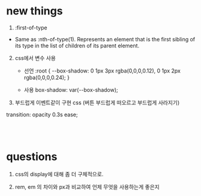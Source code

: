 # new things 

1. :first-of-type

- Same as :nth-of-type(1). Represents an element that is the first sibling of its type in the list of children of its parent element.


2. css에서 변수 사용
    - 선언
    :root {
        --box-shadow: 0 1px 3px rgba(0,0,0,0.12), 0 1px 2px rgba(0,0,0,0.24);
    }

    - 사용
    box-shadow: var(--box-shadow);


3. 부드럽게 이벤트같이 구현 css (버튼 부드럽게 떠오르고 부드럽게 사라지기)

transition: opacity 0.3s ease;

<br/><br/>

# questions

1. css의 display에 대해 좀 더 구체적으로.

2. rem, em 의 차이와 px과 비교하여 언제 무엇을 사용하는게 좋은지
